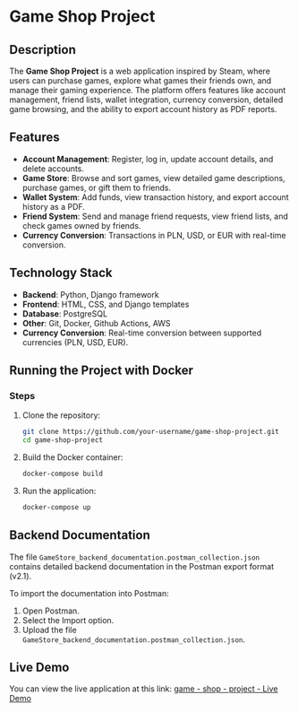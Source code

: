 # Game Shop Project

## Description

The **Game Shop Project** is a web application inspired by Steam, where users can purchase games, explore what games their friends own, and manage their gaming experience. The platform offers features like account management, friend lists, wallet integration, currency conversion, detailed game browsing, and the ability to export account history as PDF reports.

## Features
- **Account Management**: Register, log in, update account details, and delete accounts.
- **Game Store**: Browse and sort games, view detailed game descriptions, purchase games, or gift them to friends.
- **Wallet System**: Add funds, view transaction history, and export account history as a PDF.
- **Friend System**: Send and manage friend requests, view friend lists, and check games owned by friends.
- **Currency Conversion**: Transactions in PLN, USD, or EUR with real-time conversion.

## Technology Stack
- **Backend**: Python, Django framework
- **Frontend**: HTML, CSS, and Django templates
- **Database**: PostgreSQL
- **Other**: Git, Docker, Github Actions, AWS
- **Currency Conversion**: Real-time conversion between supported currencies (PLN, USD, EUR).

## Running the Project with Docker
### Steps
1. Clone the repository:
   ```bash
   git clone https://github.com/your-username/game-shop-project.git
   cd game-shop-project
   ```
2. Build the Docker container:
   ```bash
   docker-compose build
   ```
3. Run the application:
   ```bash
   docker-compose up
   ```
   
## Backend Documentation
The file `GameStore_backend_documentation.postman_collection.json` contains detailed backend documentation in the Postman export format (v2.1).

To import the documentation into Postman:
1. Open Postman.
2. Select the Import option.
3. Upload the file `GameStore_backend_documentation.postman_collection.json`.

## Live Demo 
You can view the live application at this link:
[game - shop - project - Live Demo](http://ec2-52-91-102-211.compute-1.amazonaws.com/login/)
